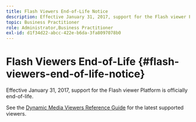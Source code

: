 ```yaml
---
title: Flash Viewers End-of-Life Notice
description: Effective January 31, 2017, support for the Flash viewer Platform is officially end-of-life.
topic: Business Practitioner
role: Administrator,Business Practitioner
exl-id: d1f34d22-abcc-422e-b6da-3fa8097078b0
---
```

# Flash Viewers End-of-Life {#flash-viewers-end-of-life-notice}

Effective January 31, 2017, support for the Flash viewer Platform is officially end-of-life.

See the [Dynamic Media Viewers Reference Guide](https://experienceleague.adobe.com/docs/dynamic-media-developer-resources/library/home.html) for the latest supported viewers.
